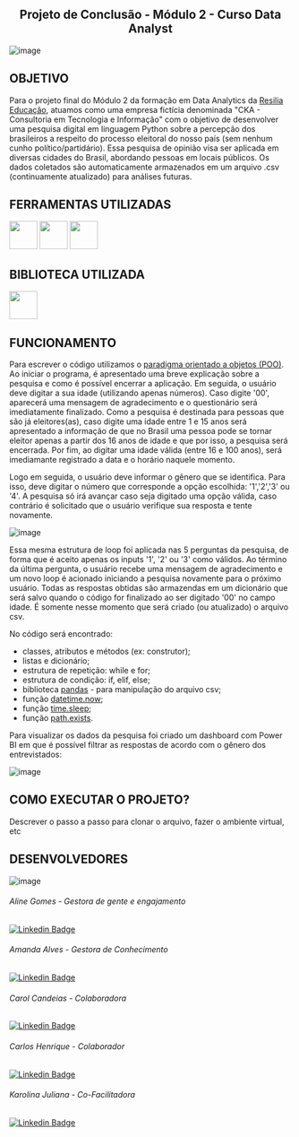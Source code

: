 ## <center>Projeto de Conclusão -  Módulo 2 - Curso Data Analyst</center>


![image](https://user-images.githubusercontent.com/106848389/180666234-915735fb-ebe4-4d95-80d0-470a129a5fab.png)


## OBJETIVO 

Para o projeto final do Módulo 2 da formação em Data Analytics da [Resilia Educação](https://www.resilia.com.br), atuamos como uma empresa fictícia denominada "CKA - Consultoria em Tecnologia e Informação" com o objetivo de desenvolver uma pesquisa digital em linguagem Python sobre a percepção dos brasileiros a respeito do processo eleitoral do nosso país (sem nenhum cunho político/partidário). Essa pesquisa de opinião visa ser aplicada em diversas cidades do Brasil, abordando pessoas em locais públicos. Os dados coletados são automaticamente armazenados em um arquivo .csv (continuamente atualizado) para análises futuras.


## FERRAMENTAS UTILIZADAS

<img src="https://user-images.githubusercontent.com/40433498/174687677-f42a2f52-1b0f-4f8d-ba9d-316e6d019c5f.png" width="50" height="50" /> <img src="https://user-images.githubusercontent.com/40433498/174687676-5d40a2fe-4b62-4fa1-a1fe-20737a1878f8.png" width="50" height="50" /> <img src="https://user-images.githubusercontent.com/40433498/174687678-7ea56222-a00e-4886-a63d-d4214221f8ca.jpg" width="50" height="50" />

## BIBLIOTECA UTILIZADA 

<img src="https://me315-unicamp.github.io/aulas/imgs_aula11/pandas.png" width="50" height="50" />


## FUNCIONAMENTO

Para escrever o código utilizamos o [paradigma orientado a objetos (POO)](https://docs.python.org/pt-br/3/tutorial/classes.html). Ao iniciar o programa, é apresentado uma breve explicação sobre a pesquisa e como é possível encerrar a aplicação. Em seguida, o usuário deve digitar a sua idade (utilizando apenas números). Caso digite '00', aparecerá uma mensagem de agradecimento e o questionário será imediatamente finalizado. Como a pesquisa é destinada para pessoas que são já eleitores(as), caso digite uma idade entre 1 e 15 anos será apresentado a informação de que no Brasil uma pessoa pode se tornar eleitor apenas a partir dos 16 anos de idade e que por isso, a pesquisa será encerrada. Por fim, ao digitar uma idade válida (entre 16 e 100 anos), será imediamante registrado a data e o horário naquele momento.

Logo em seguida, o usuário deve informar o gênero que se identifica. Para isso, deve digitar o número que corresponde a opção escolhida: '1','2','3' ou '4'. A pesquisa só irá avançar caso seja digitado uma opção válida, caso contrário é solicitado que o usuário verifique sua resposta e tente novamente. 

![image](https://cdn.discordapp.com/attachments/998027176605646848/1001698133417406524/Screenshot_2.png)


Essa mesma estrutura de loop foi aplicada nas 5 perguntas da pesquisa, de forma que é aceito apenas os inputs '1', '2' ou '3' como válidos. Ao término da última pergunta, o usuário recebe uma mensagem de agradecimento e um novo loop é acionado iniciando a pesquisa novamente para o próximo usuário.  Todas as respostas obtidas são armazendas em um dicionário que será salvo quando o código for finalizado ao ser digitado '00' no campo idade. É somente nesse momento que será criado (ou atualizado) o arquivo csv.

No código será encontrado:

* classes, atributos e métodos (ex: construtor);
* listas e dicionário;
* estrutura de repetição: while e for;
* estrutura de condição: if, elif, else;
* biblioteca [pandas](https://pandas.pydata.org/) - para manipulação do arquivo csv;
* função [datetime.now](https://docs.python.org/pt-br/3/library/datetime.html);
* função [time.sleep]( https://docs.python.org/3/library/time.html);
* função [path.exists](https://docs.python.org/3/library/os.path.html).


Para visualizar os dados da pesquisa foi criado um dashboard com Power BI em que é possível filtrar as respostas de acordo com o gênero dos entrevistados:

![image](https://cdn.discordapp.com/attachments/998027176605646848/1001698133849415782/Screenshot_3.png)


## COMO EXECUTAR O PROJETO?

Descrever o passo a passo para clonar o arquivo, fazer o ambiente virtual, etc



## DESENVOLVEDORES


![image](https://media.discordapp.net/attachments/998027176605646848/1001698496065314836/Screenshot_4.png?width=1194&height=671)


###### Aline Gomes - Gestora de gente e engajamento 

[![Linkedin Badge](https://img.shields.io/badge/-LinkedIn-blue?style=flat-square&logo=Linkedin&logoColor=white&link=https:https://www.linkedin.com/in/aeogomes/)](https://www.linkedin.com/in/aeogomes/)

###### Amanda Alves - Gestora de Conhecimento 

[![Linkedin Badge](https://img.shields.io/badge/-LinkedIn-blue?style=flat-square&logo=Linkedin&logoColor=white&link=https:https://www.linkedin.com/in/amandaalvesres/)](https://www.linkedin.com/in/amandaalvesres/)

###### Carol Candeias - Colaboradora 

[![Linkedin Badge](https://img.shields.io/badge/-LinkedIn-blue?style=flat-square&logo=Linkedin&logoColor=white&link=https://www.linkedin.com/in/ana-carolina-candeias-ba328216a/)](https://https://www.linkedin.com/in/ana-carolina-candeias-ba328216a/)

###### Carlos Henrique - Colaborador 

[![Linkedin Badge](https://img.shields.io/badge/-LinkedIn-blue?style=flat-square&logo=Linkedin&logoColor=white&link=https://www.linkedin.com/in/carlos-augustin/)](https://www.linkedin.com/in/carlos-augustin/)

###### Karolina Juliana - Co-Facilitadora 

[![Linkedin Badge](https://img.shields.io/badge/-LinkedIn-blue?style=flat-square&logo=Linkedin&logoColor=white&link=https:https://www.linkedin.com/in/kjcsilva/)](http:https://www.linkedin.com/in/kjcsilva/)
















          




